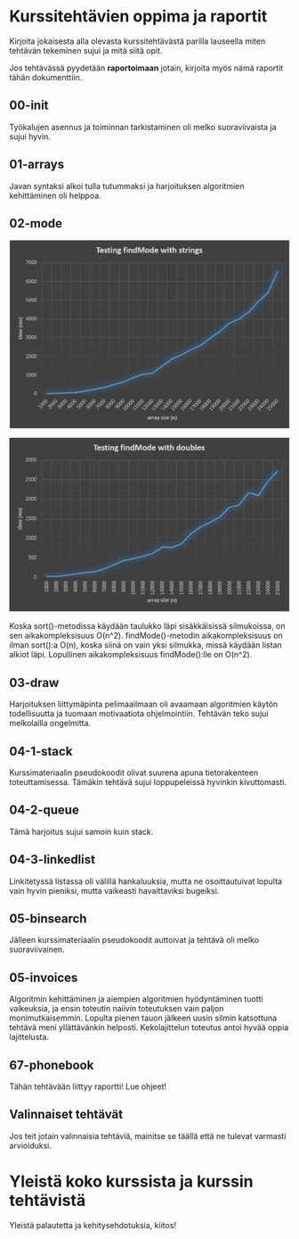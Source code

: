 # Kurssitehtävien oppima ja raportit

Kirjoita jokaisesta alla olevasta kurssitehtävästä parilla lauseella miten tehtävän tekeminen sujui ja mitä siitä opit.

Jos tehtävässä pyydetään **raportoimaan** jotain, kirjoita myös nämä raportit tähän dokumenttiin.

## 00-init
Työkalujen asennus ja toiminnan tarkistaminen oli melko suoraviivaista ja sujui hyvin.

## 01-arrays
Javan syntaksi alkoi tulla tutummaksi ja harjoituksen algoritmien kehittäminen oli helppoa.

## 02-mode

![withstrings](withstrings.png)

![withdoubles](withdoubles.png)

Koska sort()-metodissa käydään taulukko läpi sisäkkäisissä silmukoissa, on sen aikakompleksisuus O(n^2). findMode()-metodin aikakompleksisuus on ilman sort():a O(n), koska siinä on vain yksi silmukka, missä käydään listan alkiot läpi. Lopullinen aikakompleksisuus findMode():lle on O(n^2). 

## 03-draw
Harjoituksen liittymäpinta pelimaailmaan oli avaamaan algoritmien käytön todellisuutta ja tuomaan motivaatiota ohjelmointiin. Tehtävän teko sujui melkolailla ongelmitta.

## 04-1-stack
Kurssimateriaalin pseudokoodit olivat suurena apuna tietorakenteen toteuttamisessa. Tämäkin tehtävä sujui loppupeleissä hyvinkin kivuttomasti.

## 04-2-queue
Tämä harjoitus sujui samoin kuin stack.

## 04-3-linkedlist
Linkitetyssä listassa oli välillä hankaluuksia, mutta ne osoittautuivat lopulta vain hyvin pieniksi, mutta vaikeasti havaittaviksi bugeiksi.

## 05-binsearch
Jälleen kurssimateriaalin pseudokoodit auttoivat ja tehtävä oli melko suoraviivainen.

## 05-invoices
Algoritmin kehittäminen ja aiempien algoritmien hyödyntäminen tuotti vaikeuksia, ja ensin toteutin naiivin toteutuksen vain paljon monimutkaisemmin. Lopulta pienen tauon jälkeen uusin silmin katsottuna tehtävä meni yllättävänkin helposti. Kekolajittelun toteutus antoi hyvää oppia lajittelusta.

## 67-phonebook

Tähän tehtävään liittyy raportti! Lue ohjeet!

## Valinnaiset tehtävät

Jos teit jotain valinnaisia tehtäviä, mainitse se täällä että ne tulevat varmasti arvioiduksi.

# Yleistä koko kurssista ja kurssin tehtävistä

Yleistä palautetta ja kehitysehdotuksia, kiitos!